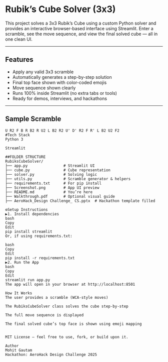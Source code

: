 #  Rubik’s Cube Solver (3x3)

This project solves a 3x3 Rubik’s Cube using a custom Python solver and provides an interactive browser-based interface using Streamlit. Enter a scramble, see the move sequence, and view the final solved cube — all in one clean UI.

---

##  Features

- Apply any valid 3x3 scramble
- Automatically generates a step-by-step solution
- Final top face shown with color-coded emojis
- Move sequence shown clearly
- Runs 100% inside Streamlit (no extra tabs or tools)
- Ready for demos, interviews, and hackathons

---

##  Sample Scramble

```text
U R2 F B R B2 R U2 L B2 R2 U' D' R2 F R' L B2 U2 F2
#Tech Stack
Python 3

Streamlit

##FOLDER STRUCTURE
RubiksCubeSolver/
├── app.py                # Streamlit UI
├── cube.py               # Cube representation
├── solver.py             # Solving logic
├── utils.py              # Scramble generator & helpers
├── requirements.txt      # For pip install
├── Screenshot.png        # App UI preview
├── README.md             # You’re here
├── Walkthrough.pdf       # Optional visual guide
├── AeroHack_Design Challenge_ CS.pptx  # Hackathon template filled

⚙Setup Instructions
▶1. Install dependencies
bash
Copy
Edit
pip install streamlit
Or, if using requirements.txt:

bash
Copy
Edit
pip install -r requirements.txt
▶2. Run the App
bash
Copy
Edit
streamlit run app.py
The app will open in your browser at http://localhost:8501

How It Works
The user provides a scramble (WCA-style moves)

The RubiksCubeSolver class solves the cube step-by-step

The full move sequence is displayed

The final solved cube’s top face is shown using emoji mapping


MIT License — feel free to use, fork, or build upon it.

Author
Mohit Gautam
Hackathon: AeroHack Design Challenge 2025







